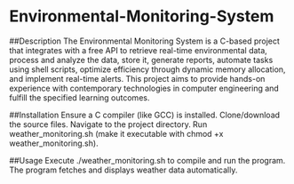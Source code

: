 # Environmental-Monitoring-System
##Description
The Environmental Monitoring System is a C-based project that integrates with a free API to retrieve real-time environmental data, process and analyze the data, store it, generate reports, automate tasks using shell scripts, optimize efficiency through dynamic memory allocation, and implement real-time alerts. This project aims to provide hands-on experience with contemporary technologies in computer engineering and fulfill the specified learning outcomes.

##Installation
Ensure a C compiler (like GCC) is installed.
Clone/download the source files.
Navigate to the project directory.
Run weather_monitoring.sh (make it executable with chmod +x weather_monitoring.sh).

##Usage
Execute ./weather_monitoring.sh to compile and run the program.
The program fetches and displays weather data automatically.

